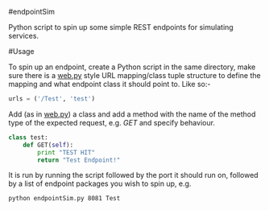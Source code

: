#endpointSim

Python script to spin up some simple REST endpoints for simulating services. 

#Usage

To spin up an endpoint, create a Python script in the same directory, make sure there is a [web.py](http://webpy.org/) style URL mapping/class tuple structure to define the mapping and what endpoint class it should point to. Like so:-

```python
urls = ('/Test', 'test')
```

Add (as in [web.py](http://webpy.org/)) a class and add a method with the name of the method type of the expected request, e.g. _GET_ and specify behaviour.

```python
class test:        
    def GET(self):
    	print "TEST HIT"
        return "Test Endpoint!"
```

It is run by running the script followed by the port it should run on, followed by a list of endpoint packages you wish to spin up, e.g.

```
python endpointSim.py 8081 Test
```


